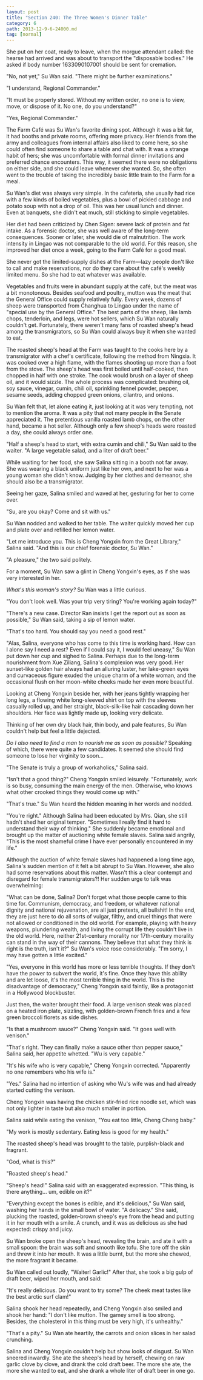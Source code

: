 ```yaml
---
layout: post
title: "Section 240: The Three Women's Dinner Table"
category: 6
path: 2013-12-9-6-24000.md
tag: [normal]
---
```


She put on her coat, ready to leave, when the morgue attendant called: the hearse had arrived and was about to transport the "disposable bodies." He asked if body number 1633090107001 should be sent for cremation.

"No, not yet," Su Wan said. "There might be further examinations."

"I understand, Regional Commander."

"It must be properly stored. Without my written order, no one is to view, move, or dispose of it. No one, do you understand?"

"Yes, Regional Commander."

The Farm Café was Su Wan's favorite dining spot. Although it was a bit far, it had booths and private rooms, offering more privacy. Her friends from the army and colleagues from internal affairs also liked to come here, so she could often find someone to share a table and chat with. It was a strange habit of hers; she was uncomfortable with formal dinner invitations and preferred chance encounters. This way, it seemed there were no obligations on either side, and she could leave whenever she wanted. So, she often went to the trouble of taking the incredibly basic little train to the Farm for a meal.

Su Wan's diet was always very simple. In the cafeteria, she usually had rice with a few kinds of boiled vegetables, plus a bowl of pickled cabbage and potato soup with not a drop of oil. This was her usual lunch and dinner. Even at banquets, she didn't eat much, still sticking to simple vegetables.

Her diet had been criticized by Chen Sigen: severe lack of protein and fat intake. As a forensic doctor, she was well aware of the long-term consequences. Sooner or later, she would die of malnutrition. The work intensity in Lingao was not comparable to the old world. For this reason, she improved her diet once a week, going to the Farm Café for a good meal.

She never got the limited-supply dishes at the Farm—lazy people don't like to call and make reservations, nor do they care about the café's weekly limited menu. So she had to eat whatever was available.

Vegetables and fruits were in abundant supply at the café, but the meat was a bit monotonous. Besides seafood and poultry, mutton was the meat that the General Office could supply relatively fully. Every week, dozens of sheep were transported from Changhua to Lingao under the name of "special use by the General Office." The best parts of the sheep, like lamb chops, tenderloin, and legs, were hot sellers, which Su Wan naturally couldn't get. Fortunately, there weren't many fans of roasted sheep's head among the transmigrators, so Su Wan could always buy it when she wanted to eat.

The roasted sheep's head at the Farm was taught to the cooks here by a transmigrator with a chef's certificate, following the method from Ningxia. It was cooked over a high flame, with the flames shooting up more than a foot from the stove. The sheep's head was first boiled until half-cooked, then chopped in half with one stroke. The cook would brush on a layer of sheep oil, and it would sizzle. The whole process was complicated: brushing oil, soy sauce, vinegar, cumin, chili oil, sprinkling fennel powder, pepper, sesame seeds, adding chopped green onions, cilantro, and onions.

Su Wan felt that, let alone eating it, just looking at it was very tempting, not to mention the aroma. It was a pity that not many people in the Senate appreciated it. The pretentious vanilla roasted lamb chops, on the other hand, became a hot seller. Although only a few sheep's heads were roasted a day, she could always order one.

"Half a sheep's head to start, with extra cumin and chili," Su Wan said to the waiter. "A large vegetable salad, and a liter of draft beer."

While waiting for her food, she saw Salina sitting in a booth not far away. She was wearing a black uniform just like her own, and next to her was a young woman she didn't know. Judging by her clothes and demeanor, she should also be a transmigrator.

Seeing her gaze, Salina smiled and waved at her, gesturing for her to come over.

"Su, are you okay? Come and sit with us."

Su Wan nodded and walked to her table. The waiter quickly moved her cup and plate over and refilled her lemon water.

"Let me introduce you. This is Cheng Yongxin from the Great Library," Salina said. "And this is our chief forensic doctor, Su Wan."

"A pleasure," the two said politely.

For a moment, Su Wan saw a glint in Cheng Yongxin's eyes, as if she was very interested in her.

*What's this woman's story?* Su Wan was a little curious.

"You don't look well. Was your trip very tiring? You're working again today?"

"There's a new case. Director Ran insists I get the report out as soon as possible," Su Wan said, taking a sip of lemon water.

"That's too hard. You should say you need a good rest."

"Alas, Salina, everyone who has come to this time is working hard. How can I alone say I need a rest? Even if I could say it, I would feel uneasy," Su Wan put down her cup and sighed to Salina. Perhaps due to the long-term nourishment from Xue Ziliang, Salina's complexion was very good. Her sunset-like golden hair always had an alluring luster, her lake-green eyes and curvaceous figure exuded the unique charm of a white woman, and the occasional flush on her moon-white cheeks made her even more beautiful.

Looking at Cheng Yongxin beside her, with her jeans tightly wrapping her long legs, a flowing white long-sleeved shirt on top with the sleeves casually rolled up, and her straight, black-silk-like hair cascading down her shoulders. Her face was lightly made up, looking very delicate.

Thinking of her own dry black hair, thin body, and pale features, Su Wan couldn't help but feel a little dejected.

*Do I also need to find a man to nourish me as soon as possible?* Speaking of which, there were quite a few candidates. It seemed she should find someone to lose her virginity to soon...

"The Senate is truly a group of workaholics," Salina said.

"Isn't that a good thing?" Cheng Yongxin smiled leisurely. "Fortunately, work is so busy, consuming the main energy of the men. Otherwise, who knows what other crooked things they would come up with."

"That's true." Su Wan heard the hidden meaning in her words and nodded.

"You're right." Although Salina had been educated by Mrs. Qian, she still hadn't shed her original temper. "Sometimes I really find it hard to understand their way of thinking." She suddenly became emotional and brought up the matter of auctioning white female slaves. Salina said angrily, "This is the most shameful crime I have ever personally encountered in my life."

Although the auction of white female slaves had happened a long time ago, Salina's sudden mention of it felt a bit abrupt to Su Wan. However, she also had some reservations about this matter. Wasn't this a clear contempt and disregard for female transmigrators?! Her sudden urge to talk was overwhelming:

"What can be done, Salina? Don't forget what those people came to this time for. Communism, democracy, and freedom, or whatever national dignity and national rejuvenation, are all just pretexts, all bullshit! In the end, they are just here to do all sorts of vulgar, filthy, and cruel things that were not allowed or conditioned in the old world. For example, playing with heavy weapons, plundering wealth, and living the corrupt life they couldn't live in the old world. Here, neither 21st-century morality nor 17th-century morality can stand in the way of their cannons. They believe that what they think is right is the truth, isn't it?" Su Wan's voice rose considerably. "I'm sorry, I may have gotten a little excited."

"Yes, everyone in this world has more or less terrible thoughts. If they don't have the power to subvert the world, it's fine. Once they have this ability and are let loose, it's the most terrible thing in the world. This is the disadvantage of democracy," Cheng Yongxin said faintly, like a protagonist in a Hollywood blockbuster.

Just then, the waiter brought their food. A large venison steak was placed on a heated iron plate, sizzling, with golden-brown French fries and a few green broccoli florets as side dishes.

"Is that a mushroom sauce?" Cheng Yongxin said. "It goes well with venison."

"That's right. They can finally make a sauce other than pepper sauce," Salina said, her appetite whetted. "Wu is very capable."

"It's his wife who is very capable," Cheng Yongxin corrected. "Apparently no one remembers who his wife is."

"Yes." Salina had no intention of asking who Wu's wife was and had already started cutting the venison.

Cheng Yongxin was having the chicken stir-fried rice noodle set, which was not only lighter in taste but also much smaller in portion.

Salina said while eating the venison, "You eat too little, Cheng Cheng baby."

"My work is mostly sedentary. Eating less is good for my health."

The roasted sheep's head was brought to the table, purplish-black and fragrant.

"God, what is this?"

"Roasted sheep's head."

"Sheep's head!" Salina said with an exaggerated expression. "This thing, is there anything... um, edible on it?"

"Everything except the bones is edible, and it's delicious," Su Wan said, washing her hands in the small bowl of water. "A delicacy." She said, plucking the roasted, golden-brown sheep's eye from the head and putting it in her mouth with a smile. A crunch, and it was as delicious as she had expected: crispy and juicy.

Su Wan broke open the sheep's head, revealing the brain, and ate it with a small spoon: the brain was soft and smooth like tofu. She tore off the skin and threw it into her mouth. It was a little burnt, but the more she chewed, the more fragrant it became.

Su Wan called out loudly, "Waiter! Garlic!" After that, she took a big gulp of draft beer, wiped her mouth, and said:

"It's really delicious. Do you want to try some? The cheek meat tastes like the best arctic surf clam!"

Salina shook her head repeatedly, and Cheng Yongxin also smiled and shook her hand: "I don't like mutton. The gamey smell is too strong. Besides, the cholesterol in this thing must be very high, it's unhealthy."

"That's a pity." Su Wan ate heartily, the carrots and onion slices in her salad crunching.

Salina and Cheng Yongxin couldn't help but show looks of disgust. Su Wan sneered inwardly. She ate the sheep's head by herself, chewing on raw garlic clove by clove, and drank the cold draft beer. The more she ate, the more she wanted to eat, and she drank a whole liter of draft beer in one go.